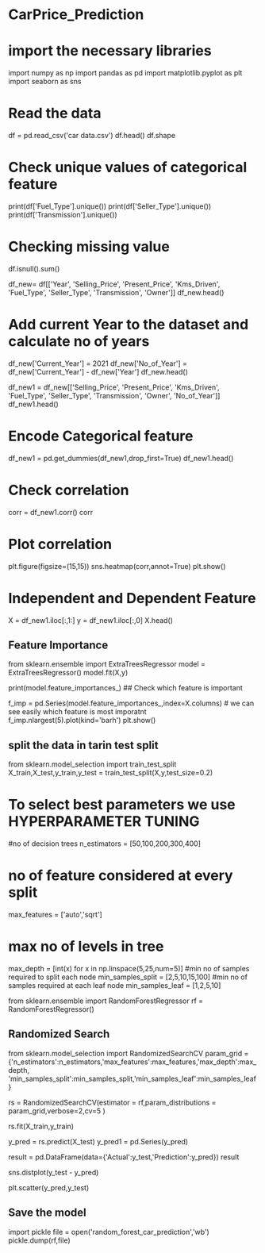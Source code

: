 # CarPrice_Prediction

# import the necessary libraries
import numpy as np
import pandas as pd
import matplotlib.pyplot as plt
import seaborn as sns

# Read the data

df = pd.read_csv('car data.csv')
df.head()
df.shape

# Check unique values of categorical feature

print(df['Fuel_Type'].unique())
print(df['Seller_Type'].unique())
print(df['Transmission'].unique())

# Checking missing value

df.isnull().sum()

df_new= df[['Year', 'Selling_Price', 'Present_Price', 'Kms_Driven',
       'Fuel_Type', 'Seller_Type', 'Transmission', 'Owner']]
df_new.head()

# Add current Year to the dataset and calculate no of years

df_new['Current_Year'] = 2021
df_new['No_of_Year'] = df_new['Current_Year'] - df_new['Year']
df_new.head()

df_new1 = df_new[['Selling_Price', 'Present_Price', 'Kms_Driven', 'Fuel_Type',
       'Seller_Type', 'Transmission', 'Owner', 'No_of_Year']]
df_new1.head()

# Encode Categorical feature

df_new1 = pd.get_dummies(df_new1,drop_first=True)
df_new1.head()

# Check correlation
corr = df_new1.corr()
corr

# Plot correlation

plt.figure(figsize=(15,15))
sns.heatmap(corr,annot=True)
plt.show()

# Independent and Dependent Feature
X = df_new1.iloc[:,1:]
y = df_new1.iloc[:,0]
X.head()

## Feature Importance

from sklearn.ensemble import ExtraTreesRegressor
model = ExtraTreesRegressor()
model.fit(X,y)


print(model.feature_importances_)  ## Check which feature is important

f_imp = pd.Series(model.feature_importances_,index=X.columns) # we can see easily which feature is most imporatnt
f_imp.nlargest(5).plot(kind='barh')
plt.show()

## split the data in tarin test split

from sklearn.model_selection import train_test_split
X_train,X_test,y_train,y_test = train_test_split(X,y,test_size=0.2)

# To select best parameters we use HYPERPARAMETER TUNING

#no of decision trees
n_estimators = [50,100,200,300,400]
# no of feature considered at every split
max_features = ['auto','sqrt']
# max no of levels in tree
max_depth = [int(x) for x in np.linspace(5,25,num=5)]
#min no of samples required to split each node
min_samples_split = [2,5,10,15,100]
#min no of samples required at each leaf node
min_samples_leaf = [1,2,5,10]


from sklearn.ensemble import RandomForestRegressor
rf = RandomForestRegressor()

## Randomized Search

from sklearn.model_selection import RandomizedSearchCV
param_grid = {'n_estimators':n_estimators,'max_features':max_features,'max_depth':max_depth,
             'min_samples_split':min_samples_split,'min_samples_leaf':min_samples_leaf}

rs = RandomizedSearchCV(estimator = rf,param_distributions = param_grid,verbose=2,cv=5 )

rs.fit(X_train,y_train)

y_pred = rs.predict(X_test)
y_pred1 = pd.Series(y_pred)

result = pd.DataFrame(data={'Actual':y_test,'Prediction':y_pred})
result

sns.distplot(y_test - y_pred)

plt.scatter(y_pred,y_test)

## Save the model

import pickle
file = open('random_forest_car_prediction','wb')
pickle.dump(rf,file)


